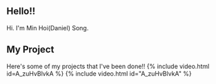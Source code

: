 ## Hello!!
Hi. I'm Min Hoi(Daniel) Song.

## My Project
Here's some of my projects that I've been done!!
{% include video.html id=A_zuHvBlvkA %}
{% include video.html id="A_zuHvBlvkA" %}
